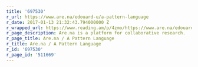 ```yaml
---
title: '697530'
r_url: https://www.are.na/edouard-u/a-pattern-language
r_date: 2017-01-13 21:32:43.794000000 Z
r_wrapped_url: https://www.reading.am/p/4zmo/https://www.are.na/edouard-u/a-pattern-language
r_page_description: Are.na is a platform for collaborative research.
r_page_title: Are.na / A Pattern Language
r_title: Are.na / A Pattern Language
r_id: '697530'
r_page_id: '511669'
---
```



